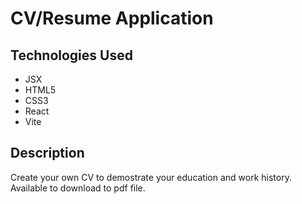 # CV/Resume Application

## Technologies Used

* JSX
* HTML5
* CSS3
* React
* Vite

## Description
Create your own CV to demostrate your education and work history. Available to download to pdf file.

